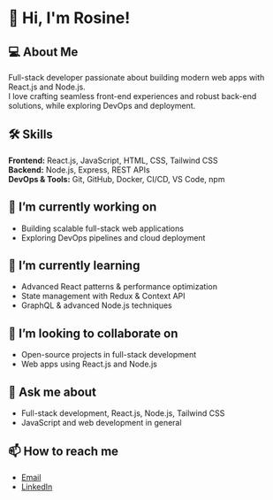 # 👋 Hi, I'm Rosine!

## 💻 About Me
Full-stack developer passionate about building modern web apps with React.js and Node.js.  
I love crafting seamless front-end experiences and robust back-end solutions, while exploring DevOps and deployment.

## 🛠️ Skills
**Frontend:** React.js, JavaScript, HTML, CSS, Tailwind CSS  
**Backend:** Node.js, Express, REST APIs  
**DevOps & Tools:** Git, GitHub, Docker, CI/CD, VS Code, npm  

## 🔭 I’m currently working on
- Building scalable full-stack web applications  
- Exploring DevOps pipelines and cloud deployment  

## 🌱 I’m currently learning
- Advanced React patterns & performance optimization  
- State management with Redux & Context API  
- GraphQL & advanced Node.js techniques  

## 👯 I’m looking to collaborate on
- Open-source projects in full-stack development  
- Web apps using React.js and Node.js  

## 💬 Ask me about
- Full-stack development, React.js, Node.js, Tailwind CSS  
- JavaScript and web development in general  

## 📫 How to reach me
- [Email](uwinezarosine16@gmail.com)  
- [LinkedIn](https://www.linkedin.com/in/rosine-uwineza-b22272360/)  
